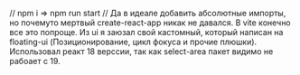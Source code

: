 // npm i => npm run start //
Да в идеале добавить абсолютные импорты, но почемуто мертвый create-react-app никак не давался. В vite конечно все это попроще. Из ui я заюзал свой кастомный, который написан на floating-ui (Позиционирование, цикл фокуса и прочие плюшки). Использовал реакт 18 верссии, так как select-area пакет видимо не рабоает с 19. 






